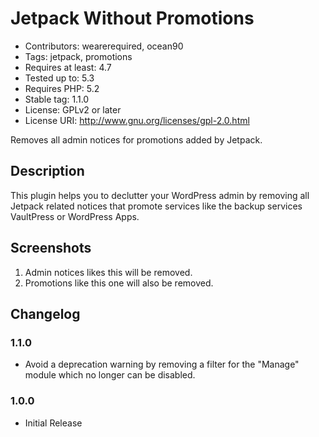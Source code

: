 # Jetpack Without Promotions #

* Contributors: wearerequired, ocean90
* Tags: jetpack, promotions
* Requires at least: 4.7
* Tested up to: 5.3
* Requires PHP: 5.2
* Stable tag: 1.1.0
* License: GPLv2 or later
* License URI: http://www.gnu.org/licenses/gpl-2.0.html

Removes all admin notices for promotions added by Jetpack.

## Description ##

This plugin helps you to declutter your WordPress admin by removing all Jetpack related notices that promote services like the backup services VaultPress or WordPress Apps.

## Screenshots ##

1. Admin notices likes this will be removed.
2. Promotions like this one will also be removed.

## Changelog ##

### 1.1.0 ###
* Avoid a deprecation warning by removing a filter for the "Manage" module which no longer can be disabled.

### 1.0.0 ###
* Initial Release
